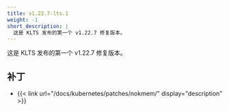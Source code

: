 ```yaml
---
title: v1.22.7-lts.1
weight: -1
short_description: |
  这是 KLTS 发布的第一个 v1.22.7 修复版本。
---
```


这是 KLTS 发布的第一个 v1.22.7 修复版本。

## 补丁

- {{< link url="/docs/kubernetes/patches/nokmem/" display="description" >}}
